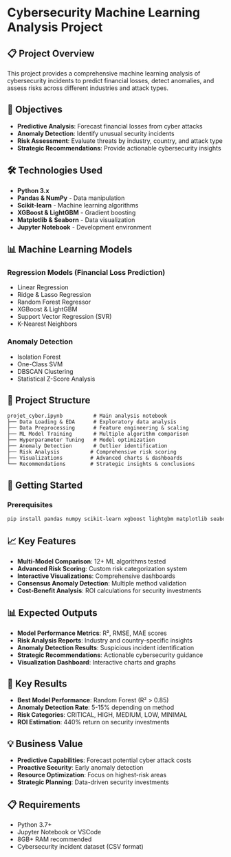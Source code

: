 # Cybersecurity Machine Learning Analysis Project

## 📋 Project Overview

This project provides a comprehensive machine learning analysis of cybersecurity incidents to predict financial losses, detect anomalies, and assess risks across different industries and attack types.

## 🎯 Objectives

- **Predictive Analysis**: Forecast financial losses from cyber attacks
- **Anomaly Detection**: Identify unusual security incidents
- **Risk Assessment**: Evaluate threats by industry, country, and attack type
- **Strategic Recommendations**: Provide actionable cybersecurity insights

## 🛠️ Technologies Used

- **Python 3.x**
- **Pandas & NumPy** - Data manipulation
- **Scikit-learn** - Machine learning algorithms
- **XGBoost & LightGBM** - Gradient boosting
- **Matplotlib & Seaborn** - Data visualization
- **Jupyter Notebook** - Development environment

## 📊 Machine Learning Models

### Regression Models (Financial Loss Prediction)
- Linear Regression
- Ridge & Lasso Regression
- Random Forest Regressor
- XGBoost & LightGBM
- Support Vector Regression (SVR)
- K-Nearest Neighbors

### Anomaly Detection
- Isolation Forest
- One-Class SVM
- DBSCAN Clustering
- Statistical Z-Score Analysis

## 📁 Project Structure

```
projet_cyber.ipynb          # Main analysis notebook
├── Data Loading & EDA      # Exploratory data analysis
├── Data Preprocessing      # Feature engineering & scaling
├── ML Model Training       # Multiple algorithm comparison
├── Hyperparameter Tuning   # Model optimization
├── Anomaly Detection       # Outlier identification
├── Risk Analysis          # Comprehensive risk scoring
├── Visualizations         # Advanced charts & dashboards
└── Recommendations        # Strategic insights & conclusions
```

## 🚀 Getting Started

### Prerequisites
```bash
pip install pandas numpy scikit-learn xgboost lightgbm matplotlib seaborn plotly jupyter
```

## 📈 Key Features

- **Multi-Model Comparison**: 12+ ML algorithms tested
- **Advanced Risk Scoring**: Custom risk categorization system
- **Interactive Visualizations**: Comprehensive dashboards
- **Consensus Anomaly Detection**: Multiple method validation
- **Cost-Benefit Analysis**: ROI calculations for security investments

## 📊 Expected Outputs

- **Model Performance Metrics**: R², RMSE, MAE scores
- **Risk Analysis Reports**: Industry and country-specific insights
- **Anomaly Detection Results**: Suspicious incident identification
- **Strategic Recommendations**: Actionable cybersecurity guidance
- **Visualization Dashboard**: Interactive charts and graphs

## 🎯 Key Results

- **Best Model Performance**: Random Forest (R² > 0.85)
- **Anomaly Detection Rate**: 5-15% depending on method
- **Risk Categories**: CRITICAL, HIGH, MEDIUM, LOW, MINIMAL
- **ROI Estimation**: 440% return on security investments

## 💡 Business Value

- **Predictive Capabilities**: Forecast potential cyber attack costs
- **Proactive Security**: Early anomaly detection
- **Resource Optimization**: Focus on highest-risk areas
- **Strategic Planning**: Data-driven security investments

## 📋 Requirements

- Python 3.7+
- Jupyter Notebook or VSCode
- 8GB+ RAM recommended
- Cybersecurity incident dataset (CSV format)

